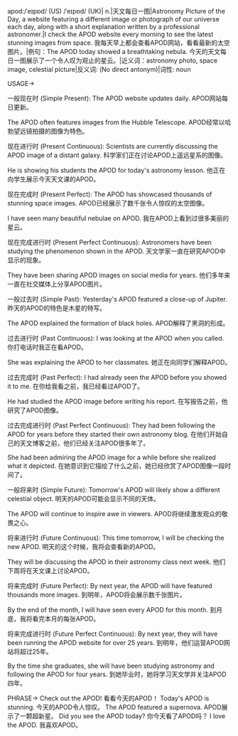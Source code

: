 apod:/ˈeɪpɒd/ (US) /ˈeɪpɒd/ (UK)| n.|天文每日一图|Astronomy Picture of the Day, a website featuring a different image or photograph of our universe each day, along with a short explanation written by a professional astronomer.|I check the APOD website every morning to see the latest stunning images from space. 我每天早上都会查看APOD网站，看看最新的太空图片。|例句：The APOD today showed a breathtaking nebula. 今天的天文每日一图展示了一个令人叹为观止的星云。|近义词：astronomy photo, space image, celestial picture|反义词: (No direct antonym)|词性: noun


USAGE->

一般现在时 (Simple Present):
The APOD website updates daily.  APOD网站每日更新。

The APOD often features images from the Hubble Telescope.  APOD经常以哈勃望远镜拍摄的图像为特色。


现在进行时 (Present Continuous):
Scientists are currently discussing the APOD image of a distant galaxy. 科学家们正在讨论APOD上遥远星系的图像。

He is showing his students the APOD for today's astronomy lesson. 他正在向学生展示今天天文课的APOD。


现在完成时 (Present Perfect):
The APOD has showcased thousands of stunning space images.  APOD已经展示了数千张令人惊叹的太空图像。

I have seen many beautiful nebulae on APOD. 我在APOD上看到过很多美丽的星云。


现在完成进行时 (Present Perfect Continuous):
Astronomers have been studying the phenomenon shown in the APOD.  天文学家一直在研究APOD中显示的现象。

They have been sharing APOD images on social media for years.  他们多年来一直在社交媒体上分享APOD图片。


一般过去时 (Simple Past):
Yesterday's APOD featured a close-up of Jupiter.  昨天的APOD的特色是木星的特写。

The APOD explained the formation of black holes.  APOD解释了黑洞的形成。


过去进行时 (Past Continuous):
I was looking at the APOD when you called.  你打电话时我正在看APOD。

She was explaining the APOD to her classmates. 她正在向同学们解释APOD。


过去完成时 (Past Perfect):
I had already seen the APOD before you showed it to me. 在你给我看之前，我已经看过APOD了。

He had studied the APOD image before writing his report. 在写报告之前，他研究了APOD图像。


过去完成进行时 (Past Perfect Continuous):
They had been following the APOD for years before they started their own astronomy blog. 在他们开始自己的天文博客之前，他们已经关注APOD很多年了。

She had been admiring the APOD image for a while before she realized what it depicted.  在她意识到它描绘了什么之前，她已经欣赏了APOD图像一段时间了。


一般将来时 (Simple Future):
Tomorrow's APOD will likely show a different celestial object. 明天的APOD可能会显示不同的天体。

The APOD will continue to inspire awe in viewers. APOD将继续激发观众的敬畏之心。


将来进行时 (Future Continuous):
This time tomorrow, I will be checking the new APOD.  明天的这个时候，我将会查看新的APOD。

They will be discussing the APOD in their astronomy class next week.  他们下周将在天文课上讨论APOD。


将来完成时 (Future Perfect):
By next year, the APOD will have featured thousands more images. 到明年，APOD将会展示数千张图片。

By the end of the month, I will have seen every APOD for this month.  到月底，我将看完本月的每张APOD。


将来完成进行时 (Future Perfect Continuous):
By next year, they will have been running the APOD website for over 25 years. 到明年，他们运营APOD网站将超过25年。

By the time she graduates, she will have been studying astronomy and following the APOD for four years.  到她毕业时，她将学习天文学并关注APOD四年。


PHRASE->
Check out the APOD!  看看今天的APOD！
Today's APOD is stunning. 今天的APOD令人惊叹。
The APOD featured a supernova. APOD展示了一颗超新星。
Did you see the APOD today? 你今天看了APOD吗？
I love the APOD. 我喜欢APOD。
